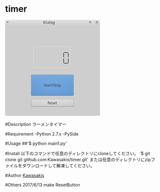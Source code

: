timer
====

![demoimage](./demoimage.png)

#Description
ラーメンタイマー

#Requirement
-Python 2.7.x
-PySide

#Usage
##'$ python main1.py'

#Install
以下のコマンドで任意のディレクトリにcloneしてください。
'$ git clone git github.com:Kawasakis/timer.git'
または任意のディレクトリにzipファイルをダウンロードして解凍してください。

#Author
[Kawasakis](http://github.com/Kawasakis)

#Others
2017/6/13
make ResetButton
